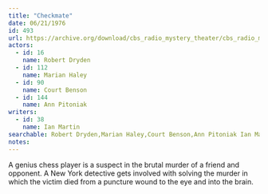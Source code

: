 ```yaml
---
title: "Checkmate"
date: 06/21/1976
id: 493
url: https://archive.org/download/cbs_radio_mystery_theater/cbs_radio_mystery_theater-0451-0500.zip/cbs_radio_mystery_theater-0451-0500%2Fcbsrmt_0493_checkmate.mp3
actors:  
  - id: 16
    name: Robert Dryden  
  - id: 112
    name: Marian Haley  
  - id: 90
    name: Court Benson  
  - id: 144
    name: Ann Pitoniak
writers:  
  - id: 38
    name: Ian Martin
searchable: Robert Dryden,Marian Haley,Court Benson,Ann Pitoniak Ian Martin
notes:  
---
```

A genius chess player is a suspect in the brutal murder of a friend and opponent. A New York detective gets involved with solving the murder in which the victim died from a puncture wound to the eye and into the brain.